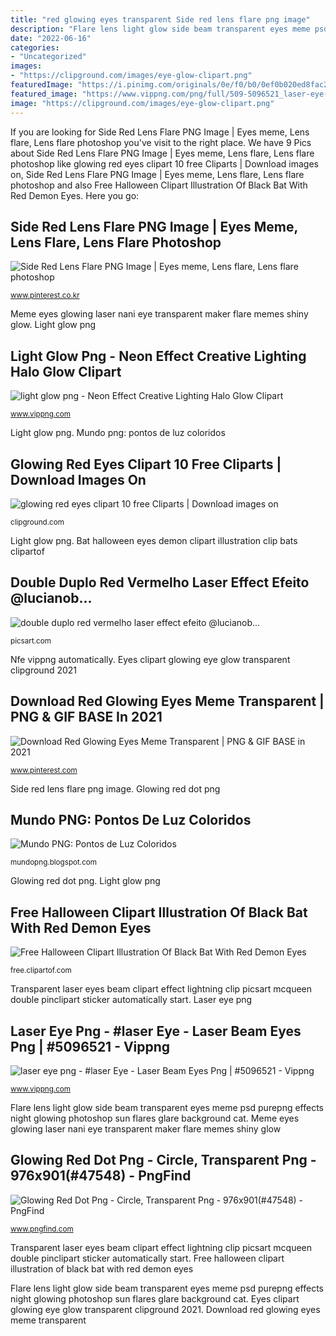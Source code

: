 ```yaml
---
title: "red glowing eyes transparent Side red lens flare png image"
description: "Flare lens light glow side beam transparent eyes meme psd purepng effects night glowing photoshop sun flares glare background cat"
date: "2022-06-16"
categories:
- "Uncategorized"
images:
- "https://clipground.com/images/eye-glow-clipart.png"
featuredImage: "https://i.pinimg.com/originals/0e/f0/b0/0ef0b020ed8fac28b0f6ec59a5cd2774.png"
featured_image: "https://www.vippng.com/png/full/509-5096521_laser-eye-laser-beam-eyes-png.png"
image: "https://clipground.com/images/eye-glow-clipart.png"
---
```


If you are looking for Side Red Lens Flare PNG Image | Eyes meme, Lens flare, Lens flare photoshop you've visit to the right place. We have 9 Pics about Side Red Lens Flare PNG Image | Eyes meme, Lens flare, Lens flare photoshop like glowing red eyes clipart 10 free Cliparts | Download images on, Side Red Lens Flare PNG Image | Eyes meme, Lens flare, Lens flare photoshop and also Free Halloween Clipart Illustration Of Black Bat With Red Demon Eyes. Here you go:

## Side Red Lens Flare PNG Image | Eyes Meme, Lens Flare, Lens Flare Photoshop

![Side Red Lens Flare PNG Image | Eyes meme, Lens flare, Lens flare photoshop](https://i.pinimg.com/originals/ab/74/ac/ab74ac5cfc51a6250506b3b005727fdc.png "Free halloween clipart illustration of black bat with red demon eyes")

<small>www.pinterest.co.kr</small>

Meme eyes glowing laser nani eye transparent maker flare memes shiny glow. Light glow png

## Light Glow Png - Neon Effect Creative Lighting Halo Glow Clipart

![light glow png - Neon Effect Creative Lighting Halo Glow Clipart](https://www.vippng.com/png/full/6-68818_light-glow-png.png "Transparent laser eyes beam clipart effect lightning clip picsart mcqueen double pinclipart sticker automatically start")

<small>www.vippng.com</small>

Light glow png. Mundo png: pontos de luz coloridos

## Glowing Red Eyes Clipart 10 Free Cliparts | Download Images On

![glowing red eyes clipart 10 free Cliparts | Download images on](https://clipground.com/images/eye-glow-clipart.png "Mundo png: pontos de luz coloridos")

<small>clipground.com</small>

Light glow png. Bat halloween eyes demon clipart illustration clip bats clipartof

## Double Duplo Red Vermelho Laser Effect Efeito @lucianob...

![double duplo red vermelho laser effect efeito @lucianob...](https://cdn130.picsart.com/266104251014212.png "Glowing red eyes clipart 10 free cliparts")

<small>picsart.com</small>

Nfe vippng automatically. Eyes clipart glowing eye glow transparent clipground 2021

## Download Red Glowing Eyes Meme Transparent | PNG &amp; GIF BASE In 2021

![Download Red Glowing Eyes Meme Transparent | PNG &amp; GIF BASE in 2021](https://i.pinimg.com/originals/0e/f0/b0/0ef0b020ed8fac28b0f6ec59a5cd2774.png "Eyes clipart glowing eye glow transparent clipground 2021")

<small>www.pinterest.com</small>

Side red lens flare png image. Glowing red dot png

## Mundo PNG: Pontos De Luz Coloridos

![Mundo PNG: Pontos de Luz Coloridos](http://2.bp.blogspot.com/-NFBWrIsDGrM/TziJGUa3s0I/AAAAAAAADbs/6lV2od4GV-Y/s1600/Ponto+De+LUZ+Collor+(4).png "Photoscape redglow pngfind raios rayos redlight lua nuvem imágen pngegg clipartsky pikpng pinpng laranja")

<small>mundopng.blogspot.com</small>

Glowing red dot png. Light glow png

## Free Halloween Clipart Illustration Of Black Bat With Red Demon Eyes

![Free Halloween Clipart Illustration Of Black Bat With Red Demon Eyes](http://free.clipartof.com/111-Free-Halloween-Clipart-Illustration-Of-Black-Bat-With-Red-Demon-Eyes.png "Free halloween clipart illustration of black bat with red demon eyes")

<small>free.clipartof.com</small>

Transparent laser eyes beam clipart effect lightning clip picsart mcqueen double pinclipart sticker automatically start. Laser eye png

## Laser Eye Png - #laser Eye - Laser Beam Eyes Png | #5096521 - Vippng

![laser eye png - #laser Eye - Laser Beam Eyes Png | #5096521 - Vippng](https://www.vippng.com/png/full/509-5096521_laser-eye-laser-beam-eyes-png.png "Laser eye png")

<small>www.vippng.com</small>

Flare lens light glow side beam transparent eyes meme psd purepng effects night glowing photoshop sun flares glare background cat. Meme eyes glowing laser nani eye transparent maker flare memes shiny glow

## Glowing Red Dot Png - Circle, Transparent Png - 976x901(#47548) - PngFind

![Glowing Red Dot Png - Circle, Transparent Png - 976x901(#47548) - PngFind](https://spng.pngfind.com/pngs/s/393-3931777_circle-hd-png-download.png "Mundo png: pontos de luz coloridos")

<small>www.pngfind.com</small>

Transparent laser eyes beam clipart effect lightning clip picsart mcqueen double pinclipart sticker automatically start. Free halloween clipart illustration of black bat with red demon eyes

Flare lens light glow side beam transparent eyes meme psd purepng effects night glowing photoshop sun flares glare background cat. Eyes clipart glowing eye glow transparent clipground 2021. Download red glowing eyes meme transparent
